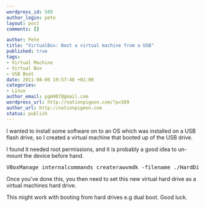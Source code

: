 ```yaml
--- 
wordpress_id: 589
author_login: pete
layout: post
comments: []

author: Pete
title: "VirtualBox: Boot a virtual machine from a USB"
published: true
tags: 
- Virtual Machine
- Virtual Box
- USB Boot
date: 2011-08-06 19:57:40 +01:00
categories: 
- Linux
author_email: pgm987@gmail.com
wordpress_url: http://nationpigeon.com/?p=589
author_url: http://nationpigeon.com
status: publish
---
```

I wanted to install some software on to an OS which was installed on a USB flash drive, so I created a virtual machine that booted up of the USB drive.

I found it needed root permissions, and it is probably a good idea to un-mount the device before hand.

<pre>
VBoxManage internalcommands createrawvmdk -filename ./HardDisks/USB-test.vmdk -rawdisk /dev/sdd
</pre>

Once you've done this, you then need to set this new virtual hard drive as a virtual machines hard drive.

This might work with booting from hard drives e.g dual boot.
Good luck.
